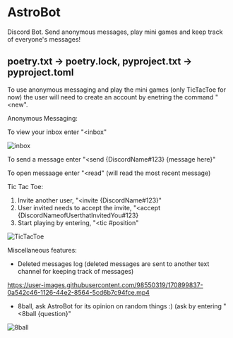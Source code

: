 # AstroBot
Discord Bot. Send anonymous messages, play mini games and keep track of everyone's messages!

poetry.txt -> poetry.lock,
pyproject.txt -> pyproject.toml
--------------------------------------------------------
To use anonymous messaging and play the mini games (only TicTacToe for now)
the user will need to create an account by enetring the command "<new".

Anonymous Messaging:

To view your inbox enter "<inbox"

![inbox](https://user-images.githubusercontent.com/98550319/170899771-da1fc5a0-bc0f-40f0-8cc6-ee51b16f42cb.png)

To send a message enter "<send {DiscordName#123} {message here}"


To open messaage enter "<read" (will read the most recent message)



Tic Tac Toe:

1. Invite another user, "<invite {DiscordName#123}"
2. User invited needs to accept the invite, "<accept {DiscordNameofUserthatInvitedYou#123}
3. Start playing by entering, "<tic #position"

![TicTacToe](https://user-images.githubusercontent.com/98550319/170899823-c3833347-a0ac-41d8-a268-4534bee31eea.png)


Miscellaneous features:

- Deleted messages log (deleted messages are sent to another text channel for keeping track of messages)

https://user-images.githubusercontent.com/98550319/170899837-0a542c46-1126-44e2-8564-5cd6b7c94fce.mp4

- 8ball, ask AstroBot for its opinion on random things :) (ask by entering "<8ball {question}"

![8ball](https://user-images.githubusercontent.com/98550319/170899885-e68be8ad-d828-4946-974b-de10034b1df8.png)

